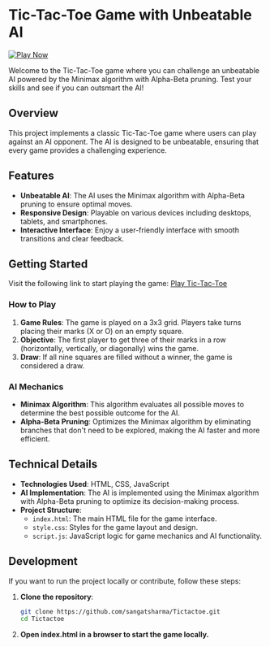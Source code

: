 # Tic-Tac-Toe Game with Unbeatable AI

[![Play Now](https://img.shields.io/badge/Play-Now-green.svg)](https://sangatsharma.github.io/Tictactoe/)

Welcome to the Tic-Tac-Toe game where you can challenge an unbeatable AI powered by the Minimax algorithm with Alpha-Beta pruning. Test your skills and see if you can outsmart the AI!

## Overview

This project implements a classic Tic-Tac-Toe game where users can play against an AI opponent. The AI is designed to be unbeatable, ensuring that every game provides a challenging experience.

## Features

- **Unbeatable AI**: The AI uses the Minimax algorithm with Alpha-Beta pruning to ensure optimal moves.
- **Responsive Design**: Playable on various devices including desktops, tablets, and smartphones.
- **Interactive Interface**: Enjoy a user-friendly interface with smooth transitions and clear feedback.

## Getting Started

Visit the following link to start playing the game: [Play Tic-Tac-Toe](https://sangatsharma.github.io/Tictactoe/)

### How to Play

1. **Game Rules**: The game is played on a 3x3 grid. Players take turns placing their marks (X or O) on an empty square.
2. **Objective**: The first player to get three of their marks in a row (horizontally, vertically, or diagonally) wins the game.
3. **Draw**: If all nine squares are filled without a winner, the game is considered a draw.

### AI Mechanics

- **Minimax Algorithm**: This algorithm evaluates all possible moves to determine the best possible outcome for the AI.
- **Alpha-Beta Pruning**: Optimizes the Minimax algorithm by eliminating branches that don't need to be explored, making the AI faster and more efficient.

## Technical Details

- **Technologies Used**: HTML, CSS, JavaScript
- **AI Implementation**: The AI is implemented using the Minimax algorithm with Alpha-Beta pruning to optimize its decision-making process.
- **Project Structure**:
  - `index.html`: The main HTML file for the game interface.
  - `style.css`: Styles for the game layout and design.
  - `script.js`: JavaScript logic for game mechanics and AI functionality.

## Development

If you want to run the project locally or contribute, follow these steps:

1. **Clone the repository**:

   ```bash
   git clone https://github.com/sangatsharma/Tictactoe.git
   cd Tictactoe
   
2. **Open index.html in a browser to start the game locally.**
